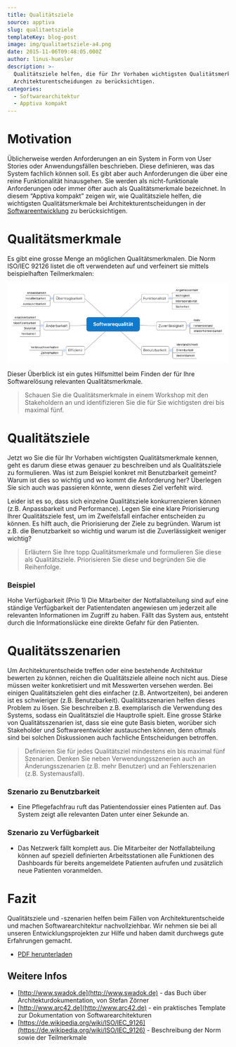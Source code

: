 ```yaml
---
title: Qualitätsziele
source: apptiva
slug: qualitaetsziele
templateKey: blog-post
image: img/qualitaetsziele-a4.png
date: 2015-11-06T09:48:05.000Z
author: linus-huesler
description: >-
  Qualitätsziele helfen, die für Ihr Vorhaben wichtigsten Qualitätsmerkmale bei
  Architekturentscheidungen zu berücksichtigen.
categories:
  - Softwarearchitektur
  - Apptiva kompakt
---
```


# Motivation

Üblicherweise werden Anforderungen an ein System in Form von User Stories oder Anwendungsfällen beschrieben. Diese definieren, was das System fachlich können soll. Es gibt aber auch Anforderungen die über eine reine Funktionalität hinausgehen. Sie werden als nicht-funktionale Anforderungen oder immer öfter auch als Qualitätsmerkmale bezeichnet. In diesem “Apptiva kompakt” zeigen wir, wie Qualitätsziele helfen, die wichtigsten Qualitätsmerkmale bei Architekturentscheidungen in der <a href="/">Softwareentwicklung</a> zu berücksichtigen.

# Qualitätsmerkmale

Es gibt eine grosse Menge an möglichen Qualitätsmerkmalen. Die Norm ISO/IEC 92126 listet die oft verwendeten auf und verfeinert sie mittels beispielhaften Teilmerkmalen:

![Softwarequalität, Qualitätsziele](img/softwarequalitaet.png)

Dieser Überblick ist ein gutes Hilfsmittel beim Finden der für Ihre Softwarelösung relevanten Qualitätsmerkmale.

> Schauen Sie die Qualitätsmerkmale in einem Workshop mit den Stakeholdern an und identifizieren Sie die für Sie wichtigsten drei bis maximal fünf.

# Qualitätsziele

Jetzt wo Sie die für Ihr Vorhaben wichtigsten Qualitätsmerkmale kennen, geht es darum diese etwas genauer zu beschreiben und als Qualitätsziele zu formulieren. Was ist zum Beispiel konkret mit Benutzbarkeit gemeint? Warum ist dies so wichtig und wo kommt die Anforderung her? Überlegen Sie sich auch was passieren könnte, wenn dieses Ziel verfehlt wird.

Leider ist es so, dass sich einzelne Qualitätsziele konkurrenzieren können (z.B. Anpassbarkeit und Performance). Legen Sie eine klare Priorisierung Ihrer Qualitätsziele fest, um im Zweifelsfall einfacher entscheiden zu können. Es hilft auch, die Priorisierung der Ziele zu begründen. Warum ist z.B. die Benutzbarkeit so wichtig und warum ist die Zuverlässigkeit weniger wichtig?

> Erläutern Sie Ihre topp Qualitätsmerkmale und formulieren Sie diese als Qualitätsziele. Priorisieren Sie diese und begründen Sie die Reihenfolge.

### Beispiel

Hohe Verfügbarkeit (Prio 1)
Die Mitarbeiter der Notfallabteilung sind auf eine ständige Verfügbarkeit der Patientendaten angewiesen um jederzeit alle relevanten Informationen im Zugriff zu haben. Fällt das System aus, entsteht durch die Informationslücke eine direkte Gefahr für den Patienten.

# Qualitätsszenarien

Um Architekturentscheide treffen oder eine bestehende Architektur bewerten zu können, reichen die Qualitätsziele alleine noch nicht aus. Diese müssen weiter konkretisiert und mit Messwerten versehen werden. Bei einigen Qualitätszielen geht dies einfacher (z.B. Antwortzeiten), bei anderen ist es schwieriger (z.B. Benutzbarkeit). Qualitätsszenarien helfen dieses Problem zu lösen. Sie beschreiben z.B. exemplarisch die Verwendung des Systems, sodass ein Qualitätsziel die Hauptrolle spielt. Eine grosse Stärke von Qualitätsszenarien ist, dass sie eine gute Basis bieten, worüber sich Stakeholder und Softwareentwickler austauschen können, denn oftmals sind bei solchen Diskussionen auch fachliche Entscheidungen betroffen.

> Definieren Sie für jedes Qualitätsziel mindestens ein bis maximal fünf Szenarien. Denken Sie neben Verwendungsszenerien auch an Änderungsszenarien (z.B. mehr Benutzer) und an Fehlerszenarien (z.B. Systemausfall).

### Szenario zu Benutzbarkeit

<ul>
 <li>Eine Pflegefachfrau ruft das Patientendossier eines Patienten auf. Das System zeigt alle relevanten Daten unter einer Sekunde an.</li>
</ul>

### Szenario zu Verfügbarkeit

<ul>
 <li>Das Netzwerk fällt komplett aus. Die Mitarbeiter der Notfallabteilung können auf speziell definierten Arbeitsstationen alle Funktionen des Dashboards für bereits angemeldete Patienten aufrufen und zusätzlich neue Patienten voranmelden.</li>
</ul>

# Fazit

Qualitätsziele und -szenarien helfen beim Fällen von Architekturentscheide und machen Softwarearchitektur nachvollziehbar. Wir nehmen sie bei all unseren Entwicklungsprojekten zur Hilfe und haben damit durchwegs gute Erfahrungen gemacht.

- [PDF herunterladen](attachment/qualitaetsziele-a4.pdf)

<h2 class="p1">Weitere Infos</h2>

- [http://www.swadok.de](http://www.swadok.de) - das Buch über Architekturdokumentation, von Stefan Zörner
- [http://www.arc42.de](http://www.arc42.de) - ein praktisches Template zur Dokumentation von Softwarearchitekturen
- [https://de.wikipedia.org/wiki/ISO/IEC_9126](https://de.wikipedia.org/wiki/ISO/IEC_9126) - Beschreibung der Norm sowie der Teilmerkmale

